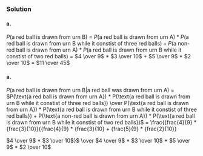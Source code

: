 ### Solution
#### a.
$P(\text{a red ball is drawn from urn B})$ =
$P(\text{a red ball is drawn from urn A}) * P(\text{a red ball is drawn from urn B while it constist of three red balls}) + P(\text{a non-red ball is drawn from urn A}) * P(\text{a red ball is drawn from urn B while it constist of two red balls})$ =
$4 \over 9$ * $3 \over 10$ + $5 \over 9$ * $2 \over 10$ = $11 \over 45$

#### a.
$P(\text{a red ball is drawn from urn B|a red ball was drawn from urn A})$ = 
$P(\text{a red ball is drawn from urn A}) * P(\text{a red ball is drawn from urn B while it constist of three red balls}) \over P(\text{a red ball is drawn from urn A}) * P(\text{a red ball is drawn from urn B while it constist of three red balls}) + P(\text{a non-red ball is drawn from urn A}) * P(\text{a red ball is drawn from urn B while it constist of two red balls})$ =
\frac{\{frac{4}{9} * \{frac{3}{10}}{\{frac{4}{9} * \{frac{3}{10} + \{frac{5}{9} * \{frac{2}{10}}

$4 \over 9$ * $3 \over 10$}$ \over $4 \over 9$ * $3 \over 10$ + $5 \over 9$ * $2 \over 10$
